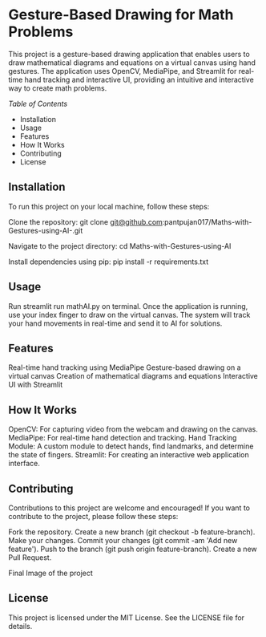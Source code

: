 # Gesture-Based Drawing for Math Problems

This project is a gesture-based drawing application that enables users to draw mathematical diagrams and equations on a virtual canvas using hand gestures. The application uses OpenCV, MediaPipe, and Streamlit 
for real-time hand tracking and interactive UI, providing an intuitive and interactive way to create math problems.

*Table of Contents*

- Installation
- Usage
- Features
- How It Works
- Contributing
- License

## Installation
To run this project on your local machine, follow these steps:

Clone the repository: git clone git@github.com:pantpujan017/Maths-with-Gestures-using-AI-.git

Navigate to the project directory: cd Maths-with-Gestures-using-AI

Install dependencies using pip: pip install -r requirements.txt

## Usage
Run streamlit run mathAI.py on terminal.
Once the application is running, use your index finger to draw on the virtual canvas. The system will track your hand movements in real-time and send it to AI for solutions.

## Features
Real-time hand tracking using MediaPipe
Gesture-based drawing on a virtual canvas
Creation of mathematical diagrams and equations
Interactive UI with Streamlit

## How It Works
OpenCV: For capturing video from the webcam and drawing on the canvas.
MediaPipe: For real-time hand detection and tracking.
Hand Tracking Module: A custom module to detect hands, find landmarks, and determine the state of fingers.
Streamlit: For creating an interactive web application interface.

## Contributing
Contributions to this project are welcome and encouraged! If you want to contribute to the project, please follow these steps:

Fork the repository.
Create a new branch (git checkout -b feature-branch).
Make your changes.
Commit your changes (git commit -am 'Add new feature').
Push to the branch (git push origin feature-branch).
Create a new Pull Request.

Final Image of the project



## License
This project is licensed under the MIT License. See the LICENSE file for details.
